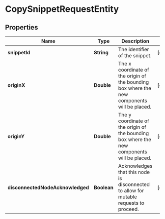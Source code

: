 
# CopySnippetRequestEntity

## Properties
Name | Type | Description | Notes
------------ | ------------- | ------------- | -------------
**snippetId** | **String** | The identifier of the snippet. |  [optional]
**originX** | **Double** | The x coordinate of the origin of the bounding box where the new components will be placed. |  [optional]
**originY** | **Double** | The y coordinate of the origin of the bounding box where the new components will be placed. |  [optional]
**disconnectedNodeAcknowledged** | **Boolean** | Acknowledges that this node is disconnected to allow for mutable requests to proceed. |  [optional]



